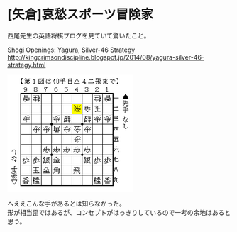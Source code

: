 # [矢倉]哀愁スポーツ冒険家  

西尾先生の英語将棋ブログを見ていて驚いたこと。  

Shogi Openings: Yagura, Silver-46 Strategy  
http://kingcrimsondiscipline.blogspot.jp/2014/08/yagura-silver-46-strategy.html  

![](images/20140824231253.png)  

へええこんな手があるとは知らなかった。  
形が相当歪ではあるが、コンセプトがはっきりしているので一考の余地はあると思う。  
